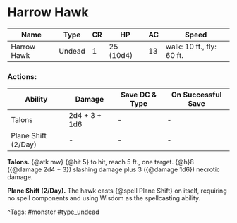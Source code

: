 # Harrow Hawk

| Name | Type | CR | HP | AC | Speed |
|------|------|----|----|----|-------|
| Harrow Hawk | Undead | 1 | 25 (10d4) | 13 | walk: 10 ft., fly: 60 ft. |

### Actions:

| Ability | Damage | Save DC & Type | On Successful Save |
|---------|--------|----------------|--------------------|
| Talons | 2d4 + 3 + 1d6 | - | - |
| Plane Shift (2/Day) | - | - | - |


**Talons.** {@atk mw} {@hit 5} to hit, reach 5 ft., one target. {@h}8 ({@damage 2d4 + 3}) slashing damage plus 3 ({@damage 1d6}) necrotic damage.

**Plane Shift (2/Day).** The hawk casts {@spell Plane Shift} on itself, requiring no spell components and using Wisdom as the spellcasting ability.

^Tags: #monster #type_undead